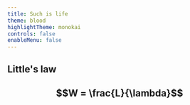 ```yaml
---
title: Such is life
theme: blood
highlightTheme: monokai
controls: false
enableMenu: false
---
```

## Little's law
$$W = \frac{L}{\lambda}$$
---
